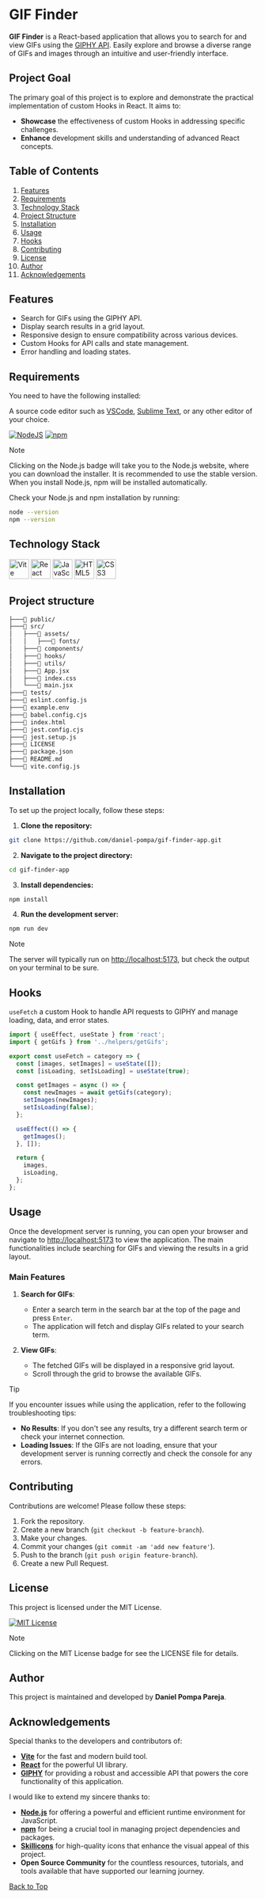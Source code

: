 # GIF Finder

**GIF Finder** is a React-based application that allows you to search for and view GIFs using the [GIPHY API](https://developers.giphy.com/). Easily explore and browse a diverse range of GIFs and images through an intuitive and user-friendly interface.

## Project Goal

The primary goal of this project is to explore and demonstrate the practical implementation of custom Hooks in React. It aims to:

- **Showcase** the effectiveness of custom Hooks in addressing specific challenges.
- **Enhance** development skills and understanding of advanced React concepts.

## Table of Contents

1. [Features](#features)
2. [Requirements](#requirements)
3. [Technology Stack](#technology-stack)
4. [Project Structure](#project-structure)
5. [Installation](#installation)
6. [Usage](#usage)
7. [Hooks](#hooks)
8. [Contributing](#contributing)
9. [License](#license)
10. [Author](#author)
11. [Acknowledgements](#acknowledgements)

## Features

- Search for GIFs using the GIPHY API.
- Display search results in a grid layout.
- Responsive design to ensure compatibility across various devices.
- Custom Hooks for API calls and state management.
- Error handling and loading states.

## Requirements

You need to have the following installed:

A source code editor such as [VSCode](https://code.visualstudio.com/), [Sublime Text](https://www.sublimetext.com/), or any other editor of your choice.

[![NodeJS](https://img.shields.io/badge/Node.js-6DA55F.svg?style=flat&logo=node.js&logoColor=white)](https://nodejs.org/en)
[![npm](https://img.shields.io/badge/npm-%23CB3837.svg?style=flat&logo=npm&logoColor=white)](https://www.npmjs.com/)

> [!NOTE]
> Clicking on the Node.js badge will take you to the Node.js website, where you can download the installer. It is recommended to use the stable version. When you install Node.js, npm will be installed automatically.

Check your Node.js and npm installation by running:

```bash
node --version
npm --version
```

## Technology Stack

<div>
  <img src="https://skillicons.dev/icons?i=vite" alt="Vite" width="40" height="40" />
  <img src="https://skillicons.dev/icons?i=react" alt="React" width="40" height="40" />
  <img src="https://skillicons.dev/icons?i=js" alt="JavaScript" width="40" height="40" />
  <img src="https://skillicons.dev/icons?i=html" alt="HTML5" width="40" height="40" />
  <img src="https://skillicons.dev/icons?i=css" alt="CSS3" width="40" height="40" />
</div>

## Project structure

```bash
├───📁 public/
├───📁 src/
│   ├───📁 assets/
│   │   ├───📁 fonts/
│   ├───📁 components/
│   ├───📁 hooks/
│   ├───📁 utils/
│   ├───📄 App.jsx
│   ├───📄 index.css
│   └───📄 main.jsx
├───📁 tests/
├───📄 eslint.config.js
├───📄 example.env
├───📄 babel.config.cjs
├───📄 index.html
├───📄 jest.config.cjs
├───📄 jest.setup.js
├───📄 LICENSE
├───📄 package.json
├───📄 README.md
└───📄 vite.config.js
```

## Installation

To set up the project locally, follow these steps:

1. **Clone the repository:**

```bash
git clone https://github.com/daniel-pompa/gif-finder-app.git
```

2. **Navigate to the project directory:**

```bash
cd gif-finder-app
```

3. **Install dependencies:**

```bash
npm install
```

4. **Run the development server:**

```bash
npm run dev
```

> [!NOTE]
> The server will typically run on <http://localhost:5173>, but check the output on your terminal to be sure.

## Hooks

`useFetch` a custom Hook to handle API requests to GIPHY and manage loading, data, and error states.

```js
import { useEffect, useState } from 'react';
import { getGifs } from '../helpers/getGifs';

export const useFetch = category => {
  const [images, setImages] = useState([]);
  const [isLoading, setIsLoading] = useState(true);

  const getImages = async () => {
    const newImages = await getGifs(category);
    setImages(newImages);
    setIsLoading(false);
  };

  useEffect(() => {
    getImages();
  }, []);

  return {
    images,
    isLoading,
  };
};
```

## Usage

Once the development server is running, you can open your browser and navigate to <http://localhost:5173> to view the application. The main functionalities include searching for GIFs and viewing the results in a grid layout.

### Main Features

1. **Search for GIFs**:
   - Enter a search term in the search bar at the top of the page and press `Enter`.
   - The application will fetch and display GIFs related to your search term.

2. **View GIFs**:
   - The fetched GIFs will be displayed in a responsive grid layout.
   - Scroll through the grid to browse the available GIFs.

> [!TIP]
> If you encounter issues while using the application, refer to the following troubleshooting tips:
>
> - **No Results**: If you don't see any results, try a different search term or check your internet connection.
> - **Loading Issues**: If the GIFs are not loading, ensure that your development server is running correctly and check the console for any errors.

## Contributing

Contributions are welcome! Please follow these steps:

1. Fork the repository.
2. Create a new branch (`git checkout -b feature-branch`).
3. Make your changes.
4. Commit your changes (`git commit -am 'add new feature'`).
5. Push to the branch (`git push origin feature-branch`).
6. Create a new Pull Request.

## License

This project is licensed under the MIT License.

[![MIT License](https://img.shields.io/badge/License-MIT-brightgreen.svg)](https://choosealicense.com/licenses/mit/)

> [!NOTE]
> Clicking on the MIT License badge for see the LICENSE file for details.

## Author

This project is maintained and developed by **Daniel Pompa Pareja**.

## Acknowledgements

Special thanks to the developers and contributors of:

- **[Vite](https://vitejs.dev/)** for the fast and modern build tool.
- **[React](https://es.react.dev/)** for the powerful UI library.
- **[GIPHY](https://developers.giphy.com/)** for providing a robust and accessible API that powers the core functionality of this application.

I would like to extend my sincere thanks to:

- **[Node.js](https://nodejs.org/en)** for offering a powerful and efficient runtime environment for JavaScript.
- **[npm](https://www.npmjs.com/)** for being a crucial tool in managing project dependencies and packages.
- **[Skillicons](https://skillicons.dev/)** for high-quality icons that enhance the visual appeal of this project.
- **Open Source Community** for the countless resources, tutorials, and tools available that have supported our learning journey.

[Back to Top](#table-of-contents)
